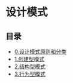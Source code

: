 #  设计模式

## 目录

  * [0.设计模式原则和分类](/study/设计模式/0.设计模式原则和分类)
  * [1.创建型模式](/study/设计模式/1.创建型模式/README)
  * [2.结构型模式](/study/设计模式/2.结构型模式/README)
  * [3.行为型模式](/study/设计模式/3.行为型模式/README)